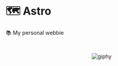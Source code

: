 # 🗺️ Astro
📚 My personal webbie

#
<div align="center">
  
![giphy](https://github.com/astromerov/astrofolio-react/assets/96944796/8a130f2d-900d-4e03-9ac4-3c6700e2a720)

</div>
